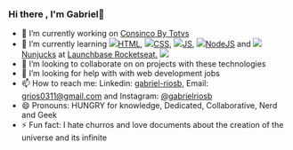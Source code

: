 ### Hi there , I'm Gabriel👋
- 🔭 I’m currently working on   <a href="https://consinco.com.br/" target="blank">Consinco By Totvs</a> 
- 🌱 I’m currently learning <img src="https://img.icons8.com/color/24/000000/html-5.png"/><a href="https://www.w3schools.com/html/" target="blank">HTML</a>, <img src="https://img.icons8.com/color/24/000000/css3.png"/><a href="https://www.w3schools.com/css/" target="blank">CSS</a>, <img src="https://img.icons8.com/color/24/000000/javascript.png"/><a href="https://www.w3schools.com/js/" target="blank">JS</a>, <img src="https://user-images.githubusercontent.com/28874479/85187872-6f851100-b279-11ea-874c-68e52bff3864.png"/><a href="https://nodejs.org/en/" target="blank">NodeJS</a> and <img src="https://user-images.githubusercontent.com/28874479/85187819-07cec600-b279-11ea-8df6-0c714527f704.png"/><a href="https://mozilla.github.io/nunjucks/" target="blank">Nunjucks</a> at <a href="https://rocketseat.com.br/" target="blank">Launchbase Rocketseat.</a> <img src="https://img.icons8.com/emoji/24/000000/rocket-emji.png"/>
- 👯 I’m looking to collaborate on on projects with these technologies
- 🤔 I’m looking for help with with web development jobs
- 📫 How to reach me: Linkedin: <a href="https://www.linkedin.com/in/gabriel-riosb/" target="blank">gabriel-riosb</a>, Email: grios0311@gmail.com and Instagram: <a href="https://www.instagram.com/gabrielriosb/" target="blank">@gabrielriosb</a> 
- 😄 Pronouns: HUNGRY for knowledge, Dedicated, Collaborative, Nerd and Geek
- ⚡ Fun fact: I hate churros and love documents about the creation of the universe and its infinite
